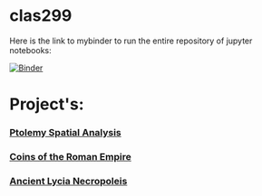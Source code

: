 # clas299

Here is the link to mybinder to run the entire repository of jupyter notebooks:

[![Binder](https://mybinder.org/badge_logo.svg)](https://mybinder.org/v2/gh/michaeldahlquist/clas299/master)

# Project's:

### [Ptolemy Spatial Analysis](https://michaeldahlquist.github.io/clas299/ptolemy)

### [Coins of the Roman Empire](https://michaeldahlquist.github.io/clas299/coins-of-the-roman-empire)

### [Ancient Lycia Necropoleis](https://michaeldahlquist.github.io/clas299/ancient-lycia-tombs)

